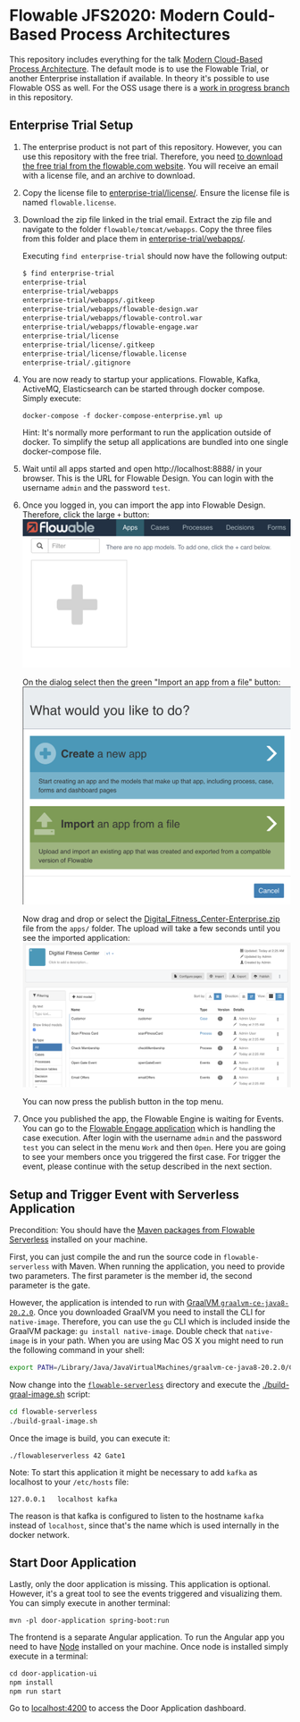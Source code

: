 # Flowable JFS2020: Modern Could-Based Process Architectures 

This repository includes everything for the talk [Modern Cloud-Based Process Architecture](https://www.java-forum-stuttgart.de/de/Slot+6+2020.html#A6).
The default mode is to use the Flowable Trial, or another Enterprise installation if available.
In theory it's possible to use Flowable OSS as well.
For the OSS usage there is a [work in progress branch](https://github.com/vzickner/flowable-jfs2020-demo/tree/oss) in this repository.

## Enterprise Trial Setup

1. The enterprise product is not part of this repository.
   However, you can use this repository with the free trial.
   Therefore, you need [to download the free trial from the flowable.com website](https://flowable.com/trial/).
   You will receive an email with a license file, and an archive to download.

2. Copy the license file to [enterprise-trial/license/](enterprise-trial/license).
   Ensure the license file is named `flowable.license`.
   
3. Download the zip file linked in the trial email.
   Extract the zip file and navigate to the folder `flowable/tomcat/webapps`.
   Copy the three files from this folder and place them in [enterprise-trial/webapps/](enterprise-trial/webapps).

   Executing `find enterprise-trial` should now have the following output:
   ```
   $ find enterprise-trial
   enterprise-trial
   enterprise-trial/webapps
   enterprise-trial/webapps/.gitkeep
   enterprise-trial/webapps/flowable-design.war
   enterprise-trial/webapps/flowable-control.war
   enterprise-trial/webapps/flowable-engage.war
   enterprise-trial/license
   enterprise-trial/license/.gitkeep
   enterprise-trial/license/flowable.license
   enterprise-trial/.gitignore
   ```

4. You are now ready to startup your applications.
   Flowable, Kafka, ActiveMQ, Elasticsearch can be started through docker compose.
   Simply execute:
   ```
   docker-compose -f docker-compose-enterprise.yml up
   ``` 
   
   Hint: It's normally more performant to run the application outside of docker.
   To simplify the setup all applications are bundled into one single docker-compose file.
   
5. Wait until all apps started and open http://localhost:8888/ in your browser.
   This is the URL for Flowable Design.
   You can login with the username `admin` and the password `test`.
   
6. Once you logged in, you can import the app into Flowable Design.
   Therefore, click the large `+` button:
   ![New app](images/01-new-app.png)
   
   On the dialog select then the green "Import an app from a file" button:
   ![Import app](images/02-import-app.png)
   
   Now drag and drop or select the [Digital_Fitness_Center-Enterprise.zip](apps/Digital_Fitness_Center-Enterprise.zip) file from the `apps/` folder.
   The upload will take a few seconds until you see the imported application:
   ![Fitness Center App](images/03-fitness-center-app.png)
   
   You can now press the publish button in the top menu.

7. Once you published the app, the Flowable Engine is waiting for Events.
   You can go to the [Flowable Engage application](http://localhost:8080) which is handling the case execution.
   After login with the username `admin` and the password `test` you can select in the menu `Work` and then `Open`.
   Here you are going to see your members once you triggered the first case.
   For trigger the event, please continue with the setup described in the next section.

## Setup and Trigger Event with Serverless Application

Precondition: You should have the [Maven packages from Flowable Serverless](https://github.com/vzickner/flowable-serverless) installed on your machine. 

First, you can just compile the and run the source code in `flowable-serverless` with Maven.
When running the application, you need to provide two parameters.
The first parameter is the member id, the second parameter is the gate.

However, the application is intended to run with  [GraalVM `graalvm-ce-java8-20.2.0`](https://github.com/graalvm/graalvm-ce-builds/releases/tag/vm-20.2.0).
Once you downloaded GraalVM you need to install the CLI for `native-image`.
Therefore, you can use the `gu` CLI which is included inside the GraalVM package: `gu install native-image`.
Double check that `native-image` is in your path.
When you are using Mac OS X you might need to run the following command in your shell:
```bash
export PATH=/Library/Java/JavaVirtualMachines/graalvm-ce-java8-20.2.0/Contents/Home/bin:$PATH
```

Now change into the [`flowable-serverless`](flowable-serverless) directory and execute the [./build-graal-image.sh](flowable-serverless/build-graal-image.sh) script:
```bash
cd flowable-serverless
./build-graal-image.sh
```

Once the image is build, you can execute it:
```
./flowableserverless 42 Gate1
```

Note: To start this application it might be necessary to add `kafka` as localhost to your `/etc/hosts` file:
```
127.0.0.1	localhost kafka
```
The reason is that kafka is configured to listen to the hostname `kafka` instead of `localhost`, since that's the name which is used internally in the docker network.

## Start Door Application

Lastly, only the door application is missing.
This application is optional.
However, it's a great tool to see the events triggered and visualizing them.
You can simply execute in another terminal:
```
mvn -pl door-application spring-boot:run
```

The frontend is a separate Angular application.
To run the Angular app you need to have [Node](https://nodejs.org/) installed on your machine.
Once node is installed simply execute in a terminal:
```
cd door-application-ui
npm install
npm run start
```

Go to [localhost:4200](http://localhost:4200) to access the Door Application dashboard.
